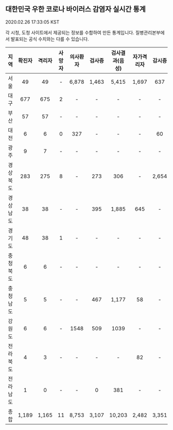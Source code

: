 
## 대한민국 우한 코로나 바이러스 감염자 실시간 통계
2020.02.26 17:33:05 KST

각 시청, 도청 사이트에서 제공되는 정보를 수합하여 만든 통계입니다.
질병관리본부에서 발표되는 공식 수치와는 다를 수 있습니다.


        
|  지역  | 확진자 |  격리자  |  사망자  |  의사환자  |  검사중  |  검사결과(음성)  |  자가격리자  |  감시중  |  감시해제  |  완치  |
|:------:|:------:|:--------:|:--------:|:----------:|:--------:|:----------------:|:------------:|:--------:|:----------:|:--:|
|서울|49|49|-|6,878|1,463|5,415|1,697|637|1,060|-|
|대구|677|675|2|-|-|-|-|-|-|-|
|부산|57|57|-|-|-|-|-|-|-|-|
|대전|6|6|0|327|-|-|-|60|1165|-|
|광주|9|7|-|-|-|-|-|-|-|2|
|경상북도|283|275|8|-|273|306|-|2,654|22|-|
|경상남도|38|38|-|-|395|1,885|645|-|-|-|
|경기도|48|38|1|-|-|-|-|-|-|9|
|충청북도|6|6|-|-|-|-|-|-|-|-|
|충청남도|5|5|-|-|467|1,177|58|-|-|-|
|강원도|6|6|-|1548|509|1039|-|-|-|-|
|전라북도|4|3|-|-|-|-|82|-|11|1|
|전라남도|1|0|-|-|0|381|-|-|1|1|
|총합|1,189|1,165|11|8,753|3,107|10,203|2,482|3,351|2,259|13|
        
